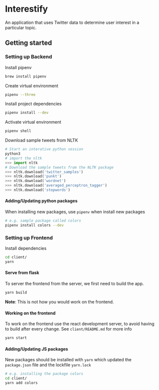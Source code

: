 # Interestify
An application that uses Twitter data to determine user interest in a particular topic.

## Getting started

### Setting up Backend
Install pipenv
```bash
brew install pipenv
```
Create virtual environment
```bash
pipenv --three
```
Install project dependencies
```bash
pipenv install --dev
```
Activate virtual environment
```bash
pipenv shell
```
Download sample tweets from NLTK
```python
# Start an interative python session
python3
# import the nltk
>>> import nltk
# Download the sample tweets from the NLTK package
>>> nltk.download('twitter_samples')
>>> nltk.download('punkt')
>>> nltk.download('wordnet')
>>> nltk.download('averaged_perceptron_tagger')
>>> nltk.download('stopwords')
```
#### Adding/Updating python packages
When installing new packages, use `pipenv` when install new packages
```bash
# e.g. sample package called colors
pipenv install colors --dev
```
### Setting up Frontend
Install dependencies
```bash
cd client/
yarn
```
#### Serve from flask
To server the frontend from the server, we first need to build the app.
```bash
yarn build
```
**Note**: This is not how you would work on the frontend.

#### Working on the frontend
To work on the frontend use the react development server, to avoid having to build after every change. See `client/README.md` for more info
```bash
yarn start
```
 
#### Adding/Updating JS packages
New packages should be installed with `yarn` which updated the `package.json` file and the lockfile `yarn.lock`
```bash
# e.g. installing the package colors
cd client/
yarn add colors
```
